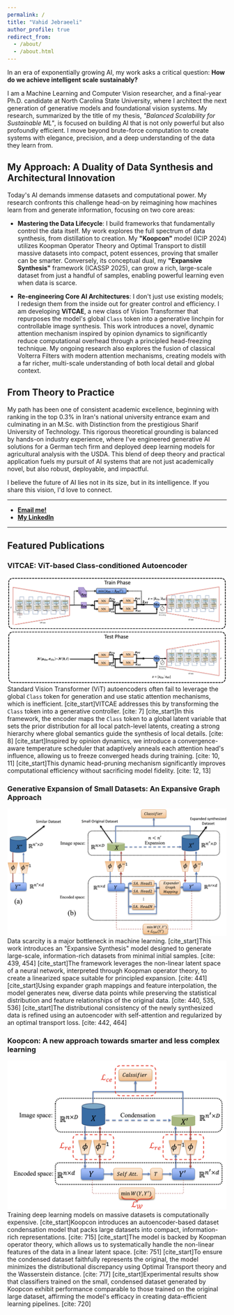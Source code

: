 ```yaml
---
permalink: /
title: "Vahid Jebraeeli"
author_profile: true
redirect_from: 
  - /about/
  - /about.html
---
```


In an era of exponentially growing AI, my work asks a critical question: **How do we achieve intelligent scale sustainably?**

I am a Machine Learning and Computer Vision researcher, and a final-year Ph.D. candidate at North Carolina State University, where I architect the next generation of generative models and foundational vision systems. My research, summarized by the title of my thesis, *"Balanced Scalability for Sustainable ML"*, is focused on building AI that is not only powerful but also profoundly efficient. I move beyond brute-force computation to create systems with elegance, precision, and a deep understanding of the data they learn from.

## My Approach: A Duality of Data Synthesis and Architectural Innovation

Today's AI demands immense datasets and computational power. My research confronts this challenge head-on by reimagining how machines learn from and generate information, focusing on two core areas:

* **Mastering the Data Lifecycle**: I build frameworks that fundamentally control the data itself. My work explores the full spectrum of data synthesis, from distillation to creation. My **"Koopcon"** model (ICIP 2024) utilizes Koopman Operator Theory and Optimal Transport to distill massive datasets into compact, potent essences, proving that smaller can be smarter. Conversely, its conceptual dual, my **"Expansive Synthesis"** framework (ICASSP 2025), can grow a rich, large-scale dataset from just a handful of samples, enabling powerful learning even when data is scarce.

* **Re-engineering Core AI Architectures**: I don't just use existing models; I redesign them from the inside out for greater control and efficiency. I am developing **ViTCAE**, a new class of Vision Transformer that repurposes the model's global `Class` token into a generative linchpin for controllable image synthesis. This work introduces a novel, dynamic attention mechanism inspired by opinion dynamics to significantly reduce computational overhead through a principled head-freezing technique. My ongoing research also explores the fusion of classical Volterra Filters with modern attention mechanisms, creating models with a far richer, multi-scale understanding of both local detail and global context.

## From Theory to Practice

My path has been one of consistent academic excellence, beginning with ranking in the top 0.3% in Iran's national university entrance exam and culminating in an M.Sc. with Distinction from the prestigious Sharif University of Technology. This rigorous theoretical grounding is balanced by hands-on industry experience, where I’ve engineered generative AI solutions for a German tech firm and deployed deep learning models for agricultural analysis with the USDA. This blend of deep theory and practical application fuels my pursuit of AI systems that are not just academically novel, but also robust, deployable, and impactful.

I believe the future of AI lies not in its size, but in its intelligence. If you share this vision, I'd love to connect.

---
* [**Email me!**](mailto:vjebrae@ncsu.edu)
* [**My LinkedIn**](https://www.linkedin.com/in/vahid-jebraeeli-2a1406102/)
---

## Featured Publications

### VITCAE: ViT-based Class-conditioned Autoencoder
![VITCAE Architecture](/images/vitcae_architecture.png)
Standard Vision Transformer (ViT) autoencoders often fail to leverage the global `Class` token for generation and use static attention mechanisms, which is inefficient. [cite_start]VITCAE addresses this by transforming the `Class` token into a generative controller. [cite: 7] [cite_start]In this framework, the encoder maps the `Class` token to a global latent variable that sets the prior distribution for all local patch-level latents, creating a strong hierarchy where global semantics guide the synthesis of local details. [cite: 8] [cite_start]Inspired by opinion dynamics, we introduce a convergence-aware temperature scheduler that adaptively anneals each attention head's influence, allowing us to freeze converged heads during training. [cite: 10, 11] [cite_start]This dynamic head-pruning mechanism significantly improves computational efficiency without sacrificing model fidelity. [cite: 12, 13]

### Generative Expansion of Small Datasets: An Expansive Graph Approach
![Expansive Synthesis Architecture](/images/expansive_synthesis.png)
Data scarcity is a major bottleneck in machine learning. [cite_start]This work introduces an "Expansive Synthesis" model designed to generate large-scale, information-rich datasets from minimal initial samples. [cite: 439, 454] [cite_start]The framework leverages the non-linear latent space of a neural network, interpreted through Koopman operator theory, to create a linearized space suitable for principled expansion. [cite: 441] [cite_start]Using expander graph mappings and feature interpolation, the model generates new, diverse data points while preserving the statistical distribution and feature relationships of the original data. [cite: 440, 535, 536] [cite_start]The distributional consistency of the newly synthesized data is refined using an autoencoder with self-attention and regularized by an optimal transport loss. [cite: 442, 464]

### Koopcon: A new approach towards smarter and less complex learning
![Koopcon Architecture](/images/koopcon_architecture.png)
Training deep learning models on massive datasets is computationally expensive. [cite_start]Koopcon introduces an autoencoder-based dataset condensation model that packs large datasets into compact, information-rich representations. [cite: 715] [cite_start]The model is backed by Koopman operator theory, which allows us to systematically handle the non-linear features of the data in a linear latent space. [cite: 751] [cite_start]To ensure the condensed dataset faithfully represents the original, the model minimizes the distributional discrepancy using Optimal Transport theory and the Wasserstein distance. [cite: 717] [cite_start]Experimental results show that classifiers trained on the small, condensed dataset generated by Koopcon exhibit performance comparable to those trained on the original large dataset, affirming the model's efficacy in creating data-efficient learning pipelines. [cite: 720]
